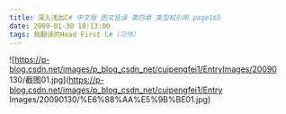```yaml
---
title: 深入浅出C# 中文版 图文皆译 第四章 类型和引用 page165
date: 2009-01-30 10:13:00
tags: 我翻译的Head First C#（习作）
---
```

![https://p-blog.csdn.net/images/p_blog_csdn_net/cuipengfei1/EntryImages/20090
130/截图01.jpg](https://p-blog.csdn.net/images/p_blog_csdn_net/cuipengfei1/Entry
Images/20090130/%E6%88%AA%E5%9B%BE01.jpg)



